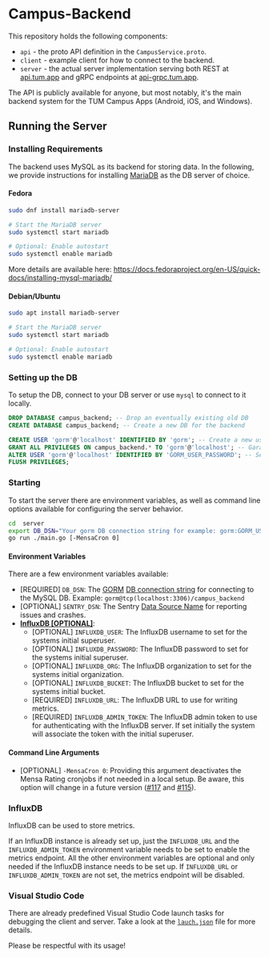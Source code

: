 # Campus-Backend

This repository holds the following components:
* `api` - the proto API definition in the `CampusService.proto`.
* `client` - example client for how to connect to the backend.
* `server` - the actual server implementation serving both REST at [api.tum.app](https://api.tum.app)
   and gRPC endpoints at [api-grpc.tum.app](https://api-grpc.tum.app).

The API is publicly available for anyone, but most notably, it's the main backend system for the TUM Campus Apps (Android, iOS, and Windows).

## Running the Server

### Installing Requirements

The backend uses MySQL as its backend for storing data.
In the following, we provide instructions for installing [MariaDB](https://mariadb.org/) as the DB server of choice.

#### Fedora

```bash
sudo dnf install mariadb-server

# Start the MariaDB server
sudo systemctl start mariadb

# Optional: Enable autostart
sudo systemctl enable mariadb
```

More details are available here: https://docs.fedoraproject.org/en-US/quick-docs/installing-mysql-mariadb/

#### Debian/Ubuntu

```bash
sudo apt install mariadb-server

# Start the MariaDB server
sudo systemctl start mariadb

# Optional: Enable autostart
sudo systemctl enable mariadb
```

### Setting up the DB

To setup the DB, connect to your DB server or use `mysql` to connect to it locally.

```sql
DROP DATABASE campus_backend; -- Drop an eventually existing old DB
CREATE DATABASE campus_backend; -- Create a new DB for the backend

CREATE USER 'gorm'@'localhost' IDENTIFIED BY 'gorm'; -- Create a new user called `gorm`.
GRANT ALL PRIVILEGES ON campus_backend.* TO 'gorm'@'localhost'; -- Garant our `gorm` user access to the `campus_backend` DB.
ALTER USER 'gorm'@'localhost' IDENTIFIED BY 'GORM_USER_PASSWORD'; -- Set a password for the `gorm` user.
FLUSH PRIVILEGES;
```

### Starting

To start the server there are environment variables, as well as command line options available for configuring the server behavior.

```bash
cd  server
export DB_DSN="Your gorm DB connection string for example: gorm:GORM_USER_PASSWORD@tcp(localhost:3306)/campus_backend"
go run ./main.go [-MensaCron 0]
```

#### Environment Variables

There are a few environment variables available:

* [REQUIRED] `DB_DSN`: The [GORM](https://gorm.io/) [DB connection string](https://gorm.io/docs/connecting_to_the_database.html#MySQL) for connecting to the MySQL DB. Example: `gorm@tcp(localhost:3306)/campus_backend`
* [OPTIONAL] `SENTRY_DSN`: The Sentry [Data Source Name](https://sentry-docs-git-patch-1.sentry.dev/product/sentry-basics/dsn-explainer/) for reporting issues and crashes.
* **[InfluxDB [OPTIONAL]](#influxdb)**:
  * [OPTIONAL] `INFLUXDB_USER`: The InfluxDB username to set for the systems initial superuser. 
  * [OPTIONAL] `INFLUXDB_PASSWORD`: The InfluxDB password to set for the systems initial superuser.
  * [OPTIONAL] `INFLUXDB_ORG`: The InfluxDB organization to set for the systems initial organization.
  * [OPTIONAL] `INFLUXDB_BUCKET`: The InfluxDB bucket to set for the systems initial bucket.
  * [REQUIRED] `INFLUXDB_URL`: The InfluxDB URL to use for writing metrics.
  * [REQUIRED] `INFLUXDB_ADMIN_TOKEN`: The InfluxDB admin token to use for authenticating with the InfluxDB server. If set initially the system will associate the token with the initial superuser.

#### Command Line Arguments

* [OPTIONAL] `-MensaCron 0`: Providing this argument deactivates the Mensa Rating cronjobs if not needed in a local setup. Be aware, this option will change in a future version ([#117](https://github.com/TUM-Dev/Campus-Backend/issues/117) and [#115](https://github.com/TUM-Dev/Campus-Backend/issues/115)).

### InfluxDB
InfluxDB can be used to store metrics.

If an InfluxDB instance is already set up, just the `INFLUXDB_URL` and the `INFLUXDB_ADMIN_TOKEN` environment variable needs to be set
to enable the metrics endpoint.
All the other environment variables are optional and only needed if the InfluxDB instance needs to be set up.
If `INFLUXDB_URL` or `INFLUXDB_ADMIN_TOKEN` are not set, the metrics endpoint will be disabled.

### Visual Studio Code

There are already predefined Visual Studio Code launch tasks for debugging the client and server.
Take a look at the [`lauch.json`](.vscode/launch.json) file for more details.


Please be respectful with its usage!
